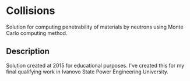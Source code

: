 # Collisions

Solution for computing penetrability of materials by neutrons using Monte Carlo computing method.

## Description

Solution created at 2015 for educational purposes. I've created this for my final qualifying work in Ivanovo State Power Engineering University.
